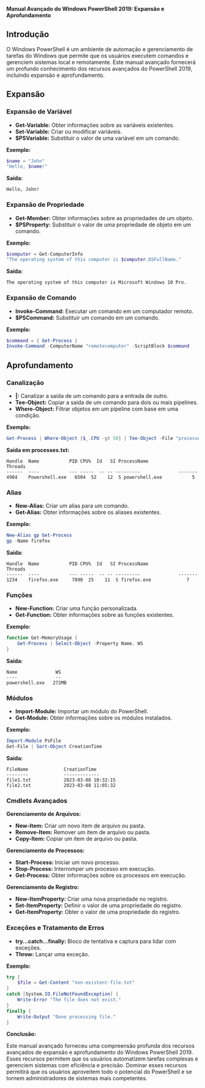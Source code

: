 **Manual Avançado do Windows PowerShell 2019: Expansão e Aprofundamento**

## Introdução

O Windows PowerShell é um ambiente de automação e gerenciamento de tarefas do Windows que permite que os usuários executem comandos e gerenciem sistemas local e remotamente. Este manual avançado fornecerá um profundo conhecimento dos recursos avançados do PowerShell 2019, incluindo expansão e aprofundamento.

## Expansão

### Expansão de Variável

* **Get-Variable:** Obter informações sobre as variáveis existentes.
* **Set-Variable:** Criar ou modificar variáveis.
* **$PSVariable:** Substituir o valor de uma variável em um comando.

**Exemplo:**

```powershell
$name = "John"
"Hello, $name!"
```

**Saída:**

```
Hello, John!
```

### Expansão de Propriedade

* **Get-Member:** Obter informações sobre as propriedades de um objeto.
* **$PSProperty:** Substituir o valor de uma propriedade de objeto em um comando.

**Exemplo:**

```powershell
$computer = Get-ComputerInfo
"The operating system of this computer is $computer.OSFullName."
```

**Saída:**

```
The operating system of this computer is Microsoft Windows 10 Pro.
```

### Expansão de Comando

* **Invoke-Command:** Executar um comando em um computador remoto.
* **$PSCommand:** Substituir um comando em um comando.

**Exemplo:**

```powershell
$command = { Get-Process }
Invoke-Command -ComputerName "remotecomputer" -ScriptBlock $command
```

## Aprofundamento

### Canalização

* **|:** Canalizar a saída de um comando para a entrada de outro.
* **Tee-Object:** Copiar a saída de um comando para dois ou mais pipelines.
* **Where-Object:** Filtrar objetos em um pipeline com base em uma condição.

**Exemplo:**

```powershell
Get-Process | Where-Object {$_.CPU -gt 50} | Tee-Object -File "processes.txt"
```

**Saída em processes.txt:**

```
Handle  Name           PID CPU%  Id   SI ProcessName              Threads
------  ----           --- -----  -- -- ---------              -------
4984    Powershell.exe   6504  52    12  S powershell.exe           5
```

### Alias

* **New-Alias:** Criar um alias para um comando.
* **Get-Alias:** Obter informações sobre os aliases existentes.

**Exemplo:**

```powershell
New-Alias gp Get-Process
gp -Name firefox
```

**Saída:**

```
Handle  Name           PID CPU%  Id   SI ProcessName              Threads
------  ----           --- -----  -- -- ---------              -------
1234    firefox.exe     7890  25    11  S firefox.exe             7
```

### Funções

* **New-Function:** Criar uma função personalizada.
* **Get-Function:** Obter informações sobre as funções existentes.

**Exemplo:**

```powershell
function Get-MemoryUsage {
    Get-Process | Select-Object -Property Name, WS
}
```

**Saída:**

```
Name              WS
----              --
powershell.exe   272MB
```

### Módulos

* **Import-Module:** Importar um módulo do PowerShell.
* **Get-Module:** Obter informações sobre os módulos instalados.

**Exemplo:**

```powershell
Import-Module PsFile
Get-File | Sort-Object CreationTime
```

**Saída:**

```
FileName             CreationTime
--------             -------------
file1.txt            2023-03-08 10:32:15
file2.txt            2023-03-08 11:05:32
```

### Cmdlets Avançados

**Gerenciamento de Arquivos:**

* **New-Item:** Criar um novo item de arquivo ou pasta.
* **Remove-Item:** Remover um item de arquivo ou pasta.
* **Copy-Item:** Copiar um item de arquivo ou pasta.

**Gerenciamento de Processos:**

* **Start-Process:** Iniciar um novo processo.
* **Stop-Process:** Interromper um processo em execução.
* **Get-Process:** Obter informações sobre os processos em execução.

**Gerenciamento de Registro:**

* **New-ItemProperty:** Criar uma nova propriedade no registro.
* **Set-ItemProperty:** Definir o valor de uma propriedade do registro.
* **Get-ItemProperty:** Obter o valor de uma propriedade do registro.

### Exceções e Tratamento de Erros

* **try...catch...finally:** Bloco de tentativa e captura para lidar com exceções.
* **Throw:** Lançar uma exceção.

**Exemplo:**

```powershell
try {
    $file = Get-Content "non-existent-file.txt"
}
catch [System.IO.FileNotFoundException] {
    Write-Error "The file does not exist."
}
finally {
    Write-Output "Done processing file."
}
```

**Conclusão:**

Este manual avançado forneceu uma compreensão profunda dos recursos avançados de expansão e aprofundamento do Windows PowerShell 2019. Esses recursos permitem que os usuários automatizem tarefas complexas e gerenciem sistemas com eficiência e precisão. Dominar esses recursos permitirá que os usuários aproveitem todo o potencial do PowerShell e se tornem administradores de sistemas mais competentes.